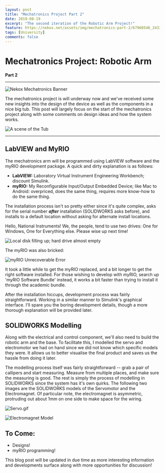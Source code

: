 ```yaml
---
layout: post
title: "Mechatronics Project Part 2"
date: 2019-08-19
excerpt: "The second iteration of the Robotic Arm Project!"
feature: https://nekox.net/assets/img/mechatronics-part-2/67960546_2433543870251242_6139349436859416576_n.jpg
tags: [University]
comments: false
---
```


# Mechatronics Project: Robotic Arm

**Part 2**

---

![Nekox Mechatronics Banner](https://nekox.net/assets/img/mechatronics-part-1/mechatronics_banner.jpg)



The mechatronics project is will underway now and we've received some new insights into the design of the device as well as the components in a nice big tub. This post will largely focus on the start of the mechatronics project along with some comments on design ideas and how the system works.

![A scene of the Tub](https://nekox.net/assets/img/mechatronics-part-2/IMG_20190819_112609.jpg)

---

## LabVIEW and MyRIO

The mechatronics arm will be programmed using LabVIEW software and the myRIO development package. A quick and dirty explanation is as follows:

* **LabVIEW:** Laboratory Virtual Instrument Engineering Workbench; discount Simulink.
* **myRIO:** My Reconfigurable Input/Output Embedded Device; like Mac to Android: overpriced, does the same thing, requires more know-how to do the same thing.

The installation process isn't so pretty either since it's quite complex, asks for the serial number **_after_** installation (SOLIDWORKS asks before), and installs to a default location without asking for alternate install locations.

Hello, National Instruments! We, the people, tend to use two drives: One for Windows, One for Everything else. Please wise up next time!

![Local disk filling up; hard drive almost empty](https://nekox.net/assets/img/mechatronics-part-2/explorer_BEGEr4YKbT.png)

The myRIO was also bricked:

![myRIO Unrecoverable Error](https://nekox.net/assets/img/mechatronics-part-2/IMG_20190816_155127.jpg)

It took a little while to get the myRIO replaced, and a bit longer to get the right software installed. For those wishing to develop with myRIO, search up 'myRIO Software Bundle' instead, it works a bit faster than trying to install it through the academic bundle.

After the installation hiccups, development process was fairly straightforward. Working in a similar manner to Simulink's graphical interface. I'll spare you the boring development details, though a more thorough explanation will be provided later.

## SOLIDWORKS Modelling

Along with the electrical and control component, we'll also need to build the robotic arm and the base. To facilitate this, I modelled the servo and electromotor we had on hand since we did not know which specific models they were. It allows us to better visualise the final product and saves us the hassle from doing it later. 

The modelling process itself was fairly straightforward -- grab a pair of callipers and start measuring. Measure from multiple places, and make sure the measuring is good. The rest is simply the process of modelling in SOLIDWORKS since the system has it's own quirks. The following two images are the SOLIDWORKS models of the Servomotor and the Electromagnet. Of particular note, the electromagnet is asymmetric, protruding out about 1mm on one side to make space for the wiring.

![Servo.gif](https://nekox.net/assets/img/mechatronics-part-2/JBWvYO4Kmb.gif)

![Electromagnet Model](https://nekox.net/assets/img/mechatronics-part-2/69162129_513482299398962_6224456107910234112_n.png)

## To Come:

* Designs!
* myRIO programming!

This blog post will be updated in due time as more interesting information and developments surface along with more opportunities for discussion!

